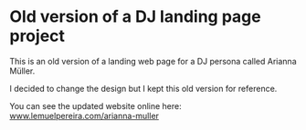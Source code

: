﻿# Old version of a DJ landing page project

This is an old version of a landing web page for a DJ persona called Arianna Müller.

I decided to change the design but I kept this old version for reference.

You can see the updated website online here: www.lemuelpereira.com/arianna-muller